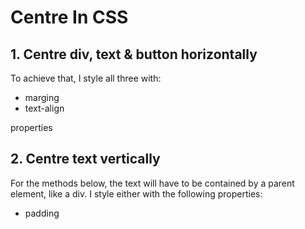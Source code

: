 # Centre In CSS

## 1. Centre div, text & button horizontally

To achieve that, I style all three with:
* marging
* text-align  

properties

## 2. Centre text vertically

For the methods below, the text will have to be contained by a parent element, like a div. I style either with the following properties:
* padding